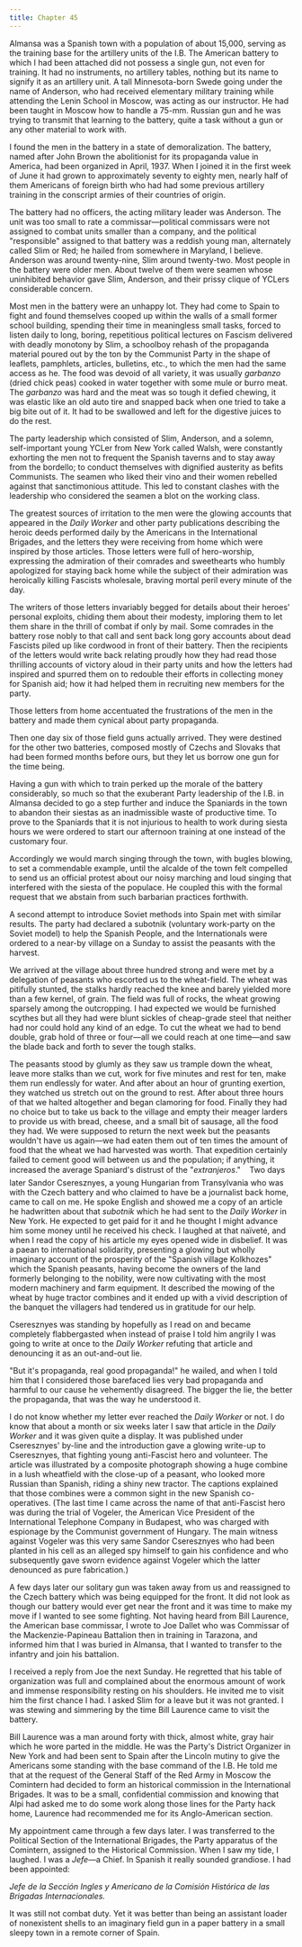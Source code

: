```yaml
---
title: Chapter 45
---
```


Almansa was a Spanish town with a population of about 15,000, serving as the training base for the artillery units of the I.B. The American battery to which I had been attached did not possess a single gun, not even for training. It had no instruments, no artillery tables, nothing but its name to signify it as an artillery unit. A tall Minnesota-born Swede going under the name of Anderson, who had received elementary military training while attending the Lenin School in Moscow, was acting as our instructor. He had been taught in Moscow how to handle a 75-mm. Russian gun and he was trying to transmit that learning to the battery, quite a task without a gun or any other material to work with.

I found the men in the battery in a state of demoralization. The battery, named after John Brown the abolitionist for its propaganda value in America, had been organized in April, 1937. When I joined it in the first week of June it had grown to approximately seventy to eighty men, nearly half of them Americans of foreign birth who had had some previous artillery training in the conscript armies of their countries of origin.

The battery had no officers, the acting military leader was Anderson. The unit was too small to rate a commissar—political commissars were not assigned to combat units smaller than a company, and the political "responsible" assigned to that battery was a reddish young man, alternately called Slim or Red; he hailed from somewhere in Maryland, I believe. Anderson was around twenty-nine, Slim around twenty-two. Most people in the battery were older men. About twelve of them were seamen whose uninhibited behavior gave Slim, Anderson, and their prissy clique of YCLers considerable concern.

Most men in the battery were an unhappy lot. They had come to Spain to fight and found themselves cooped up within the walls of a small former school building, spending their time in meaningless small tasks, forced to listen daily to long, boring, repetitious political lectures on Fascism delivered with deadly monotony by Slim, a schoolboy rehash of the propaganda material poured out by the ton by the Communist Party in the shape of leaflets, pamphlets, articles, bulletins, etc., to which the men had the same access as he. The food was devoid of all variety, it was usually <em>garbanzo</em> (dried chick peas) cooked in water together with some mule or burro meat. The <em>garbanzo</em> was hard and the meat was so tough it defied chewing, it was elastic like an old auto tire and snapped back when one tried to take a big bite out of it. It had to be swallowed and left for the digestive juices to do the rest.

The party leadership which consisted of Slim, Anderson, and a solemn, self-important young YCLer from New York called Walsh, were constantly exhorting the men not to frequent the Spanish taverns and to stay away from the bordello; to conduct themselves with dignified austerity as befits Communists. The seamen who liked their vino and their women rebelled against that sanctimonious attitude. This led to constant clashes with the leadership who considered the seamen a blot on the working class.

The greatest sources of irritation to the men were the glowing accounts that appeared in the <em>Daily Worker</em> and other party publications describing the heroic deeds performed daily by the Americans in the International Brigades, and the letters they were receiving from home which were inspired by those articles. Those letters were full of hero-worship, expressing the admiration of their comrades and sweethearts who humbly apologized for staying back home while the subject of their admiration was heroically killing Fascists wholesale, braving mortal peril every minute of the day.

The writers of those letters invariably begged for details about their heroes' personal exploits, chiding them about their modesty, imploring them to let them share in the thrill of combat if only by mail. Some comrades in the battery rose nobly to that call and sent back long gory accounts about dead Fascists piled up like cordwood in front of their battery. Then the recipients of the letters would write back relating proudly how they had read those thrilling accounts of victory aloud in their party units and how the letters had inspired and spurred them on to redouble their efforts in collecting money for Spanish aid; how it had helped them in recruiting new members for the party.

Those letters from home accentuated the frustrations of the men in the battery and made them cynical about party propaganda.

Then one day six of those field guns actually arrived. They were destined for the other two batteries, composed mostly of Czechs and Slovaks that had been formed months before ours, but they let us borrow one gun for the time being.

Having a gun with which to train perked up the morale of the battery considerably, so much so that the exuberant Party leadership of the I.B. in Almansa decided to go a step further and induce the Spaniards in the town to abandon their siestas as an inadmissible waste of productive time. To prove to the Spaniards that it is not injurious to health to work during siesta hours we were ordered to start our afternoon training at one instead of the customary four.

Accordingly we would march singing through the town, with bugles blowing, to set a commendable example, until the alcalde of the town felt compelled to send us an official protest about our noisy marching and loud singing that interfered with the siesta of the populace. He coupled this with the formal request that we abstain from such barbarian practices forthwith.

A second attempt to introduce Soviet methods into Spain met with similar results. The party had declared a </em>subotnik</em> (voluntary work-party on the Soviet model) to help the Spanish People, and the Internationals were ordered to a near-by village on a Sunday to assist the peasants with the harvest.

We arrived at the village about three hundred strong and were met by a delegation of peasants who escorted us to the wheat-field. The wheat was pitifully stunted, the stalks hardly reached the knee and barely yielded more than a few kernel, of grain.
The field was full of rocks, the wheat growing sparsely among the outcropping. I had expected we would be furnished scythes but all they had were blunt sickles of cheap-grade steel that neither had nor could hold any kind of an edge. To cut the wheat we had to bend double, grab hold of three or four—all we could reach at one time—and saw the blade back and forth to sever the tough stalks.

The peasants stood by glumly as they saw us trample down the wheat, leave more stalks than we cut, work for five minutes and rest for ten, make them run endlessly for water. And after about an hour of grunting exertion, they watched us stretch out on the ground to rest. After about three hours of that we halted altogether and began clamoring for food. Finally they had no choice but to take us back to the village and empty their meager larders to provide us with bread, cheese, and a small bit of sausage, all the food they had. We were supposed to return the next week but the peasants wouldn't have us again—we had eaten them out of ten times the amount of food that the wheat we had harvested was worth. That expedition certainly failed to cement good will between us and the population; if anything, it increased the average Spaniard's distrust of the "<em>extranjeros</em>."
    
Two days later Sandor Cseresznyes, a young Hungarian from Transylvania who was with the Czech battery and who claimed to have be a journalist back home, came to call on me. He spoke English and showed me a copy of an article he hadwritten about that <em>subotnik</em> which he had sent to the <em>Daily Worker</em> in New York. He expected to get paid for it and he thought I might advance him some money until he received his check. I laughed at that naïveté, and when I read the copy of his article my eyes opened wide in disbelief. It was a paean to international solidarity, presenting a glowing but wholly imaginary account of the prosperity of the "Spanish village Kolkhozes" which the Spanish peasants, having become the owners of the land formerly belonging to the nobility, were now cultivating with the most modern machinery and farm equipment. It described the mowing of the wheat by huge tractor combines and it ended up with a vivid description of the banquet the villagers had tendered us in gratitude for our help.

Cseresznyes was standing by hopefully as I read on and became completely flabbergasted when instead of praise I told him angrily I was going to write at once to the <em>Daily Worker</em> refuting that article and denouncing it as an out-and-out lie.

"But it's propaganda, real good propaganda!" he wailed, and when I told him that I considered those barefaced lies very bad propaganda and harmful to our cause he vehemently disagreed. The bigger the lie, the better the propaganda, that was the way he understood it.

I do not know whether my letter ever reached the <em>Daily Worker</em> or not. I do know that about a month or six weeks later I saw that article in the <em>Daily Worker</em> and it was given quite a display. It was published under Cseresznyes' by-line and the introduction gave a glowing write-up to Cseresznyes, that fighting young anti-Fascist hero and volunteer. The article was illustrated by a composite photograph showing a huge combine in a lush wheatfield with the close-up of a peasant, who looked more Russian than Spanish, riding a shiny new tractor. The captions explained that those combines were a common sight in the new Spanish co-operatives. (The last time I came across the name of that anti-Fascist hero was during the trial of Vogeler, the American Vice President of the International Telephone Company in Budapest, who was charged with espionage by the Communist government of Hungary. The main witness against Vogeler was this very same Sandor Cseresznyes who had been planted in his cell as an alleged spy himself to gain his confidence and who subsequently gave sworn evidence against Vogeler which the latter denounced as pure fabrication.)

A few days later our solitary gun was taken away from us and reassigned to the Czech battery which was being equipped for the front. It did not look as though our battery would ever get near the front and it was time to make my move if I wanted to see some fighting. Not having heard from Bill Laurence, the American base commissar, I wrote to Joe Dallet who was Commissar of the Mackenzie-Papineau Battalion then in training in Tarazona, and informed him that I was buried in Almansa, that I wanted to transfer to the infantry and join his battalion.

I received a reply from Joe the next Sunday. He regretted that his table of organization was full and complained about the enormous amount of work and immense responsibility resting on his shoulders. He invited me to visit him the first chance I had. I asked Slim for a leave but it was not granted. I was stewing and simmering by the time Bill Laurence came to visit the battery.

Bill Laurence was a man around forty with thick, almost white, gray hair which he wore parted in the middle. He was the Party's District Organizer in New York and had been sent to Spain after the Lincoln mutiny to give the Americans some standing with the base command of the I.B. He told me that at the request of the General Staff of the Red Army in Moscow the Comintern had decided to form an historical commission in the International Brigades. It was to be a small, confidential commission and knowing that Alpi had asked me to do some work along those lines for the Party hack home, Laurence had recommended me for its Anglo-American section.

My appointment came through a few days later. I was transferred to the Political Section of the International Brigades, the Party apparatus of the Comintern, assigned to the Historical Commission. When I saw my tide, I laughed. I was a <em>Jefe</em>—a Chief. In Spanish it really sounded grandiose. I had been appointed:

<em>Jefe de la Sección Ingles y Americano de la Comisión Histórica de las Brigadas Internacionales.</em>

It was still not combat duty. Yet it was better than being an assistant loader of nonexistent shells to an imaginary field gun in a paper battery in a small sleepy town in a remote corner of Spain.

